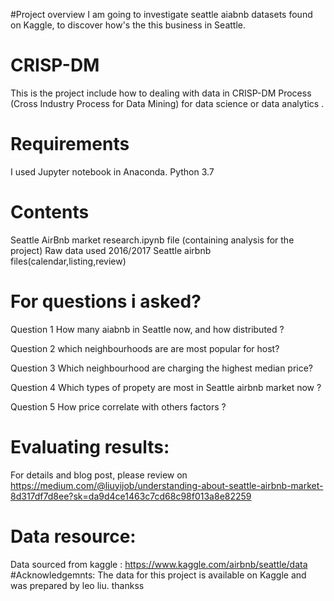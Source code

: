 #Project overview
I am going to investigate seattle aiabnb datasets found on Kaggle, to discover how's the this business in Seattle. 
# CRISP-DM
This is the project include how to dealing with data in CRISP-DM Process (Cross Industry Process for Data Mining) for data science or data analytics .  

# Requirements
I used Jupyter notebook in Anaconda. 
Python 3.7

# Contents
Seattle AirBnb market research.ipynb file (containing analysis for the project)
Raw data used 2016/2017 Seattle airbnb files(calendar,listing,review)

# For questions i asked? 

Question 1  How many aiabnb in Seattle now, and how distributed ? 

Question 2  which neighbourhoods are are most popular for host?

Question 3  Which neighbourhood are charging the highest median price?

Question 4  Which types of propety are most in Seattle airbnb market now ? 

Question 5  How price correlate with others factors ?

# Evaluating results:  
For details and blog post, please review on https://medium.com/@liuyijob/understanding-about-seattle-airbnb-market-8d317df7d8ee?sk=da9d4ce1463c7cd68c98f013a8e82259
# Data resource:
Data sourced from kaggle : https://www.kaggle.com/airbnb/seattle/data
#Acknowledgemnts:
The data for this project is available on Kaggle and was prepared by leo liu.  thankss 
